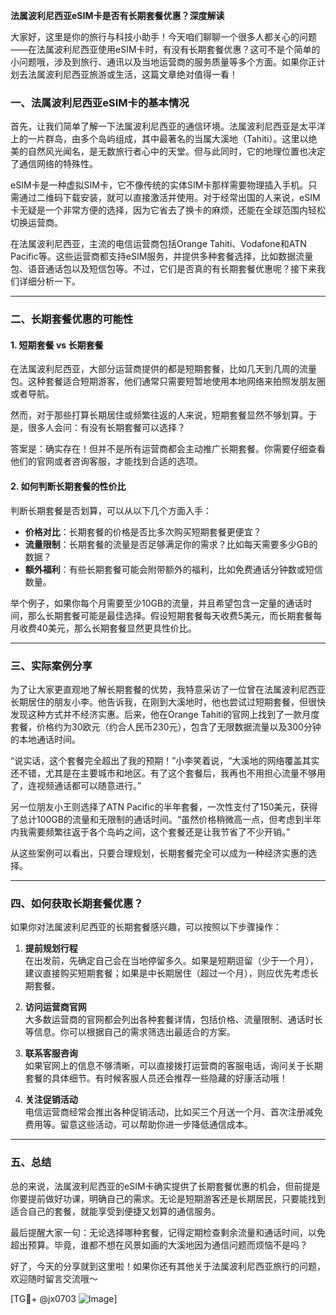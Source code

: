 **法属波利尼西亚eSIM卡是否有长期套餐优惠？深度解读**

大家好，这里是你的旅行与科技小助手！今天咱们聊聊一个很多人都关心的问题——在法属波利尼西亚使用eSIM卡时，有没有长期套餐优惠？这可不是个简单的小问题哦，涉及到旅行、通讯以及当地运营商的服务质量等多个方面。如果你正计划去法属波利尼西亚旅游或生活，这篇文章绝对值得一看！

### 一、法属波利尼西亚eSIM卡的基本情况

首先，让我们简单了解一下法属波利尼西亚的通信环境。法属波利尼西亚是太平洋上的一片群岛，由多个岛屿组成，其中最著名的当属大溪地（Tahiti）。这里以绝美的自然风光闻名，是无数旅行者心中的天堂。但与此同时，它的地理位置也决定了通信网络的特殊性。

eSIM卡是一种虚拟SIM卡，它不像传统的实体SIM卡那样需要物理插入手机。只需通过二维码下载安装，就可以直接激活并使用。对于经常出国的人来说，eSIM卡无疑是一个非常方便的选择，因为它省去了换卡的麻烦，还能在全球范围内轻松切换运营商。

在法属波利尼西亚，主流的电信运营商包括Orange Tahiti、Vodafone和ATN Pacific等。这些运营商都支持eSIM服务，并提供多种套餐选择，比如数据流量包、语音通话包以及短信包等。不过，它们是否真的有长期套餐优惠呢？接下来我们详细分析一下。

---

### 二、长期套餐优惠的可能性

#### 1. **短期套餐 vs 长期套餐**
在法属波利尼西亚，大部分运营商提供的都是短期套餐，比如几天到几周的流量包。这种套餐适合短期游客，他们通常只需要短暂地使用本地网络来拍照发朋友圈或者导航。

然而，对于那些打算长期居住或频繁往返的人来说，短期套餐显然不够划算。于是，很多人会问：有没有长期套餐可以选择？

答案是：确实存在！但并不是所有运营商都会主动推广长期套餐。你需要仔细查看他们的官网或者咨询客服，才能找到合适的选项。

#### 2. **如何判断长期套餐的性价比**
判断长期套餐是否划算，可以从以下几个方面入手：

- **价格对比**：长期套餐的价格是否比多次购买短期套餐更便宜？
- **流量限制**：长期套餐的流量是否足够满足你的需求？比如每天需要多少GB的数据？
- **额外福利**：有些长期套餐可能会附带额外的福利，比如免费通话分钟数或短信数量。

举个例子，如果你每个月需要至少10GB的流量，并且希望包含一定量的通话时间，那么长期套餐可能是最佳选择。假设短期套餐每天收费5美元，而长期套餐每月收费40美元，那么长期套餐显然更具性价比。

---

### 三、实际案例分享

为了让大家更直观地了解长期套餐的优势，我特意采访了一位曾在法属波利尼西亚长期居住的朋友小李。他告诉我，在刚到大溪地时，他也尝试过短期套餐，但很快发现这种方式并不经济实惠。后来，他在Orange Tahiti的官网上找到了一款月度套餐，价格约为30欧元（约合人民币230元），包含了无限数据流量以及300分钟的本地通话时间。

“说实话，这个套餐完全超出了我的预期！”小李笑着说，“大溪地的网络覆盖其实还不错，尤其是在主要城市和地区。有了这个套餐后，我再也不用担心流量不够用了，连视频通话都可以随意进行。”

另一位朋友小王则选择了ATN Pacific的半年套餐，一次性支付了150美元，获得了总计100GB的流量和无限制的通话时间。“虽然价格稍微高一点，但考虑到半年内我需要频繁往返于各个岛屿之间，这个套餐还是让我节省了不少开销。”

从这些案例可以看出，只要合理规划，长期套餐完全可以成为一种经济实惠的选择。

---

### 四、如何获取长期套餐优惠？

如果你对法属波利尼西亚的长期套餐感兴趣，可以按照以下步骤操作：

1. **提前规划行程**  
   在出发前，先确定自己会在当地停留多久。如果是短期逗留（少于一个月），建议直接购买短期套餐；如果是中长期居住（超过一个月），则应优先考虑长期套餐。

2. **访问运营商官网**  
   大多数运营商的官网都会列出各种套餐详情，包括价格、流量限制、通话时长等信息。你可以根据自己的需求筛选出最适合的方案。

3. **联系客服咨询**  
   如果官网上的信息不够清晰，可以直接拨打运营商的客服电话，询问关于长期套餐的具体细节。有时候客服人员还会推荐一些隐藏的好康活动哦！

4. **关注促销活动**  
   电信运营商经常会推出各种促销活动，比如买三个月送一个月、首次注册减免费用等。留意这些活动，可以帮助你进一步降低通信成本。

---

### 五、总结

总的来说，法属波利尼西亚的eSIM卡确实提供了长期套餐优惠的机会，但前提是你要提前做好功课，明确自己的需求。无论是短期游客还是长期居民，只要能找到适合自己的套餐，就能享受到便捷又划算的通信服务。

最后提醒大家一句：无论选择哪种套餐，记得定期检查剩余流量和通话时间，以免超出预算。毕竟，谁都不想在风景如画的大溪地因为通信问题而烦恼不是吗？

好了，今天的分享就到这里啦！如果你还有其他关于法属波利尼西亚旅行的问题，欢迎随时留言交流哦～

[TG💪+ @jx0703 ![Image](https://github.com/user-attachments/assets/dbca1d08-cadb-493c-b0ec-ad6f7a83f270)]